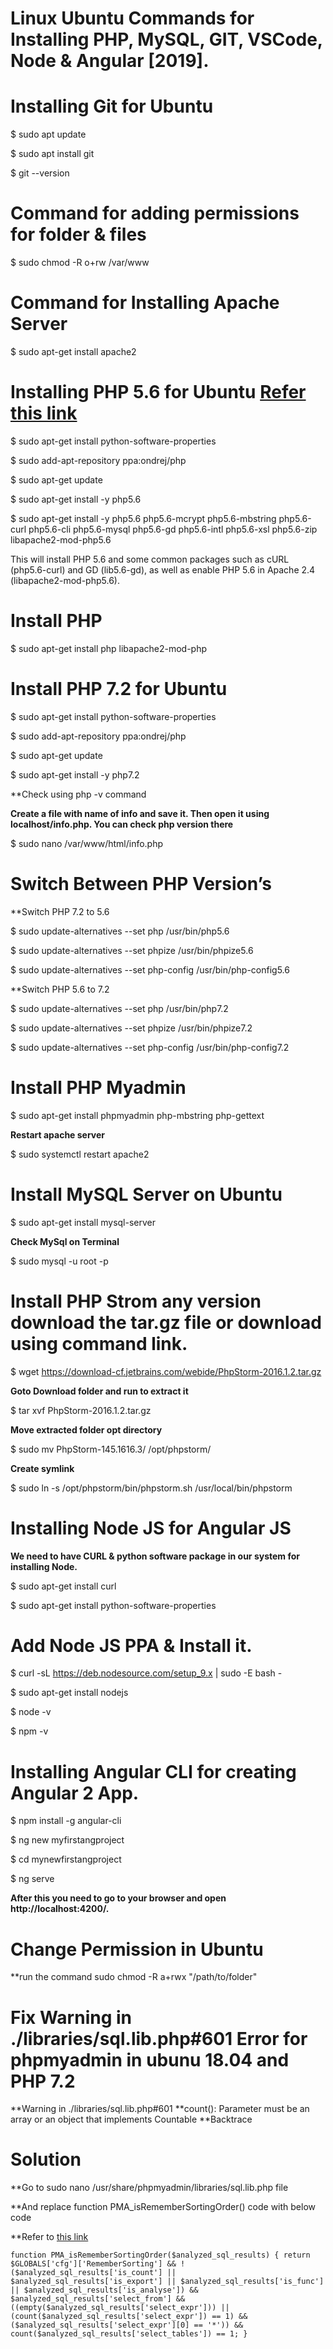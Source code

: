 
# Linux Ubuntu Commands for Installing PHP, MySQL, GIT, VSCode, Node & Angular [2019].

# Installing Git for Ubuntu

$ sudo apt update

$ sudo apt install git

$ git --version

# Command for adding permissions for folder & files

$ sudo chmod -R o+rw /var/www

# Command for Installing Apache Server

$ sudo apt-get install apache2

# Installing PHP 5.6 for Ubuntu [Refer this link](https://medium.com/@lazycoding/installing-apache-2-php-5-6-mysql-on-ubuntu-14-04-eb3887ceeee1)

$ sudo apt-get install python-software-properties

$ sudo add-apt-repository ppa:ondrej/php

$ sudo apt-get update

$ sudo apt-get install -y php5.6

$ sudo apt-get install -y php5.6 php5.6-mcrypt php5.6-mbstring php5.6-curl php5.6-cli php5.6-mysql php5.6-gd php5.6-intl php5.6-xsl php5.6-zip libapache2-mod-php5.6

This will install PHP 5.6 and some common packages such as cURL (php5.6-curl) and GD (lib5.6-gd), as well as enable PHP 5.6 in Apache 2.4 (libapache2-mod-php5.6).

# Install PHP

$ sudo apt-get install php libapache2-mod-php

# Install PHP 7.2 for Ubuntu

$ sudo apt-get install python-software-properties

$ sudo add-apt-repository ppa:ondrej/php

$ sudo apt-get update

$ sudo apt-get install -y php7.2

**Check using php -v command

**Create a file with name of info and save it. Then open it using localhost/info.php. You can check php version there**

$ sudo nano /var/www/html/info.php

# Switch Between PHP Version’s

**Switch PHP 7.2 to 5.6

$ sudo update-alternatives --set php /usr/bin/php5.6

$ sudo update-alternatives --set phpize /usr/bin/phpize5.6

$ sudo update-alternatives --set php-config /usr/bin/php-config5.6

**Switch PHP 5.6 to 7.2

$ sudo update-alternatives --set php /usr/bin/php7.2

$ sudo update-alternatives --set phpize /usr/bin/phpize7.2

$ sudo update-alternatives --set php-config /usr/bin/php-config7.2

# Install PHP Myadmin

$ sudo apt-get install phpmyadmin php-mbstring php-gettext

**Restart apache server**

$ sudo systemctl restart apache2

# Install MySQL Server on Ubuntu 

$ sudo apt-get install mysql-server

**Check MySql on Terminal**

$ sudo mysql -u root -p


# Install PHP Strom any version download the tar.gz file or download using command link.
$ wget https://download-cf.jetbrains.com/webide/PhpStorm-2016.1.2.tar.gz

**Goto Download folder and run to extract it**

$ tar xvf PhpStorm-2016.1.2.tar.gz

**Move extracted folder opt directory**

$ sudo mv PhpStorm-145.1616.3/ /opt/phpstorm/

**Create symlink**

$ sudo ln -s /opt/phpstorm/bin/phpstorm.sh /usr/local/bin/phpstorm

# Installing Node JS for Angular JS

**We need to have CURL & python software package in our system for installing Node.**
    
$ sudo apt-get install curl

$ sudo apt-get install python-software-properties
 
    
# Add Node JS PPA & Install it.
    
$ curl -sL https://deb.nodesource.com/setup_9.x | sudo -E bash -

$ sudo apt-get install nodejs

$ node -v

$ npm -v

# Installing Angular CLI for creating Angular 2 App.</h2>

$ npm install -g angular-cli

$ ng new myfirstangproject

$ cd mynewfirstangproject 

$ ng serve         

**After this you need to go to your browser and open http://localhost:4200/.**

# Change Permission in Ubuntu

**run the command sudo chmod -R a+rwx "/path/to/folder" 

# Fix Warning in ./libraries/sql.lib.php#601 Error for phpmyadmin in ubunu 18.04 and PHP 7.2

**Warning in ./libraries/sql.lib.php#601
**count(): Parameter must be an array or an object that implements Countable
**Backtrace

# Solution

**Go to sudo nano /usr/share/phpmyadmin/libraries/sql.lib.php file

**And replace function PMA_isRememberSortingOrder() code with below code

**Refer to [this link](https://stackoverflow.com/questions/48001569/phpmyadmin-count-parameter-must-be-an-array-or-an-object-that-implements-co)

`function PMA_isRememberSortingOrder($analyzed_sql_results)
{
    return $GLOBALS['cfg']['RememberSorting']
        && ! ($analyzed_sql_results['is_count']
            || $analyzed_sql_results['is_export']
            || $analyzed_sql_results['is_func']
            || $analyzed_sql_results['is_analyse'])
        && $analyzed_sql_results['select_from']
        && ((empty($analyzed_sql_results['select_expr']))
            || (count($analyzed_sql_results['select_expr']) == 1)
            && ($analyzed_sql_results['select_expr'][0] == '*'))
               && count($analyzed_sql_results['select_tables']) == 1;
}`
